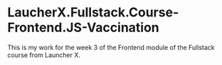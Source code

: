 # LaucherX.Fullstack.Course-Frontend.JS-Vaccination
This is my work for the week 3 of the Frontend module of the Fullstack course from Launcher X.
